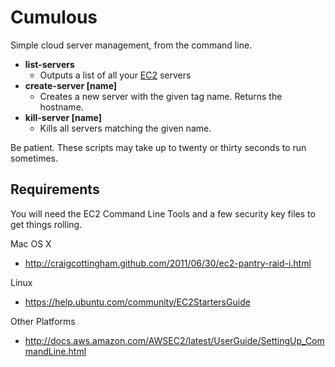 Cumulous
========

Simple cloud server management, from the command line.

- **list-servers**
  - Outputs a list of all your [EC2](http://aws.amazon.com/ec2/) servers
- **create-server [name]**
  - Creates a new server with the given tag name. Returns the hostname.
- **kill-server [name]**
  - Kills all servers matching the given name.

Be patient. These scripts may take up to twenty or thirty seconds to run sometimes.

Requirements
------------

You will need the EC2 Command Line Tools and a few security key files to get things rolling.

Mac OS X
- http://craigcottingham.github.com/2011/06/30/ec2-pantry-raid-i.html

Linux
- https://help.ubuntu.com/community/EC2StartersGuide

Other Platforms
- http://docs.aws.amazon.com/AWSEC2/latest/UserGuide/SettingUp_CommandLine.html



